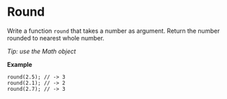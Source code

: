 # Round

Write a function `round` that takes a number as argument. Return the number rounded to nearest whole number.

*Tip: use the Math object*

**Example**

```
round(2.5); // -> 3
round(2.1); // -> 2
round(2.7); // -> 3
```
